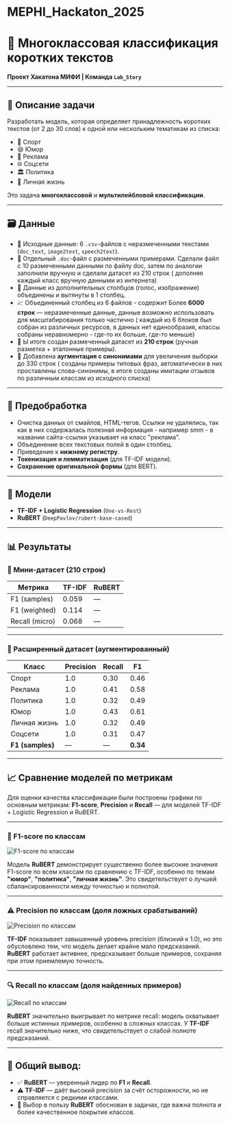 # MEPHI_Hackaton_2025

# 🧠 Многоклассовая классификация коротких текстов  
**Проект Хакатона МИФИ | Команда `Lab_Story`**

---

## 📌 Описание задачи

Разработать модель, которая определяет принадлежность коротких текстов (от 2 до 30 слов) к одной или нескольким тематикам из списка:

- 🏅 Спорт  
- 😄 Юмор  
- 📢 Реклама  
- 🌐 Соцсети  
- 🏛 Политика  
- 💌 Личная жизнь  

Это задача **многоклассовой** и **мультилейбловой классификации**.

---

## 🗃️ Данные

- 📂 Исходные данные: 6 `.csv`-файлов с неразмеченными текстами (`doc_text`, `image2text`, `speech2text`).
- 📄 Отдельный `.doc`-файл с размеченными примерами. Сделали файл с 10 размеченными данными по файлу doc, затем по аналогии заполнили вручную и сделали датасет из 210 строк ( дополняя каждый класс вручную данными из интернета)
- 🤖 Данные из дополнительных столбцов (голос, изображение) объединены и вытянуты в 1 столбец.
- 📈 Объединенный столбец из 6 файлов - содержит Более **6000 строк** — неразмеченные данные, данные возможно использовать для масштабирования только частично ( каждый из 6 блоков был собран из различных ресурсов, в данных нет единообразия, классы собраны неравномерно - где-то их больше, где-то меньше)
- 🔧 Ы итоге создан размеченный датасет из **210 строк** (ручная разметка + эталонные примеры).
- 🔄 Добавлена **аугментация с синонимами** для увеличения выборки до 330 строк ( созданы примеры типовых фраз, автоматически в них проставлены слова-синонимы, в итоге созданы имитации отзывов по различным классам из исходного списка)

---

## 🧹 Предобработка

- Очистка данных от смайлов, HTML-тегов. Ссылки не удалялись, так как в них содержалась полезная информация - например smm - в названии сайта-ссылки указывает на класс "реклама".  
- Объединение всех текстовых полей в один столбец.  
- Приведение к **нижнему регистру**.  
- **Токенизация и лемматизация** (для TF-IDF модели).  
- **Сохранение оригинальной формы** (для BERT).

---

## 🧠 Модели

- **TF-IDF + Logistic Regression** (`One-vs-Rest`)
- **RuBERT** (`DeepPavlov/rubert-base-cased`)

---

## 📊 Результаты

### 📌 Мини-датасет (210 строк)

| Метрика        | TF-IDF | RuBERT |
|----------------|--------|--------|
| F1 (samples)   | 0.059  | —      |
| F1 (weighted)  | 0.114  | —      |
| Recall (micro) | 0.068  | —      |

---

### 📌 Расширенный датасет (аугментированный)

| Класс          | Precision | Recall | F1   |
|----------------|-----------|--------|------|
| Спорт          | 1.0       | 0.30   | 0.46 |
| Реклама        | 1.0       | 0.41   | 0.58 |
| Политика       | 1.0       | 0.32   | 0.49 |
| Юмор           | 1.0       | 0.43   | 0.61 |
| Личная жизнь   | 1.0       | 0.32   | 0.49 |
| Соцсети        | 1.0       | 0.31   | 0.47 |
| **F1 (samples)** | —       | —      | **0.34** |

---


## 📈 Сравнение моделей по метрикам

Для оценки качества классификации были построены графики по основным метрикам: **F1-score**, **Precision** и **Recall** — для моделей TF-IDF + Logistic Regression и RuBERT.

---

### 🔹 F1-score по классам
![F1-score по классам](.F1score(1).png)

Модель **RuBERT** демонстрирует существенно более высокие значения F1-score по всем классам по сравнению с TF-IDF, особенно по темам **"юмор"**, **"политика"**, **"личная жизнь"**. Это свидетельствует о лучшей сбалансированности между точностью и полнотой.

---

### ⚠️ Precision по классам (доля ложных срабатываний)
![Precision по классам](.precission(real).png)

**TF-IDF** показывает завышенный уровень precision (близкий к 1.0), но это обусловлено тем, что модель делает крайне мало предсказаний. **RuBERT** работает активнее, предсказывает больше примеров, сохраняя при этом приемлемую точность.

---

### 🔍 Recall по классам (доля найденных примеров)
![Recall по классам](./recall(1).png)

**RuBERT** значительно выигрывает по метрике recall: модель охватывает больше истинных примеров, особенно в сложных классах. У **TF-IDF** recall значительно ниже, что свидетельствует о слабой полноте предсказаний.

---

## 📌 Общий вывод:

- ✅ **RuBERT** — уверенный лидер по **F1** и **Recall**.
- ⚠️ **TF-IDF** — даёт высокий precision за счёт осторожности, но не справляется с редкими классами.
- 🎯 Выбор в пользу **RuBERT** обоснован в задачах, где важна полнота и более качественное покрытие классов.


